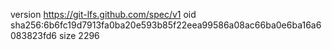 version https://git-lfs.github.com/spec/v1
oid sha256:6b6fc19d7913fa0ba20e593b85f22eea99586a08ac66ba0e6ba16a6083823fd6
size 2296
